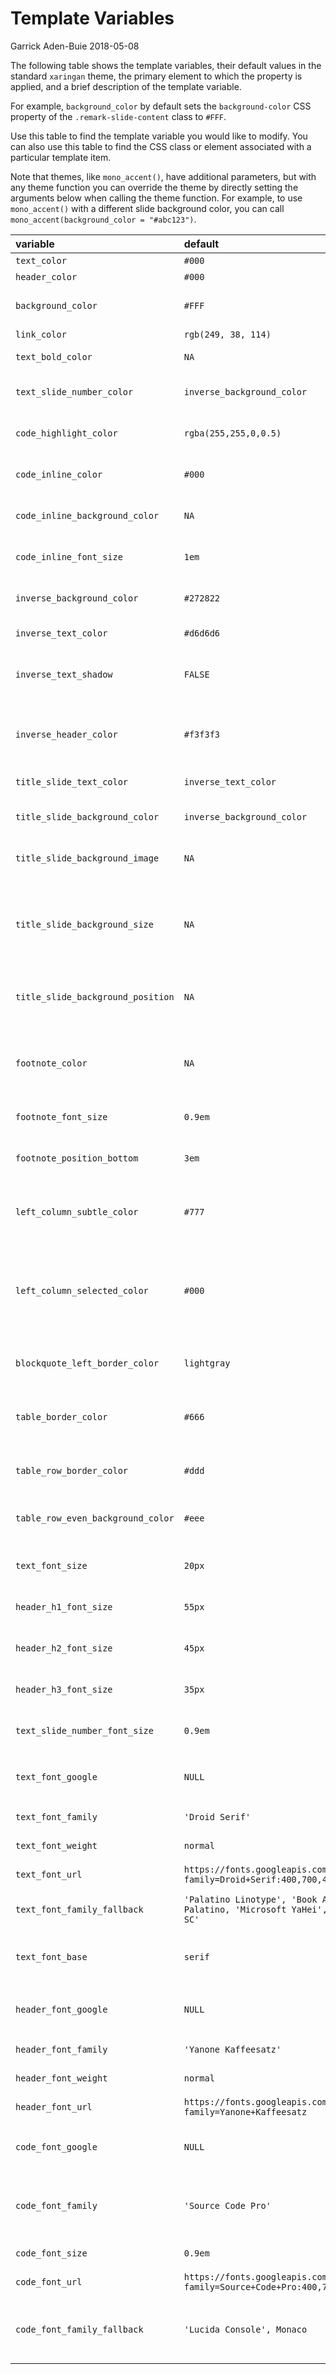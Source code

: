Template Variables
================
Garrick Aden-Buie
2018-05-08

The following table shows the template variables, their default values
in the standard `xaringan` theme, the primary element to which the
property is applied, and a brief description of the template variable.

For example, `background_color` by default sets the `background-color`
CSS property of the `.remark-slide-content` class to `#FFF`.

Use this table to find the template variable you would like to modify.
You can also use this table to find the CSS class or element associated
with a particular template item.

Note that themes, like `mono_accent()`, have additional parameters, but
with any theme function you can override the theme by directly setting
the arguments below when calling the theme function. For example, to use
`mono_accent()` with a different slide background color, you can call
`mono_accent(background_color =
"#abc123")`.

| variable                          | default                                                                         | element                                                  | description                                                                       |
| :-------------------------------- | :------------------------------------------------------------------------------ | :------------------------------------------------------- | :-------------------------------------------------------------------------------- |
| `text_color`                      | `#000`                                                                          | body                                                     | Text Color                                                                        |
| `header_color`                    | `#000`                                                                          | h1, h2, h3                                               | Header Color                                                                      |
| `background_color`                | `#FFF`                                                                          | .remark-slide-content                                    | Slide Background Color                                                            |
| `link_color`                      | `rgb(249, 38, 114)`                                                             | a, a \> code                                             | Link Color                                                                        |
| `text_bold_color`                 | `NA`                                                                            | strong                                                   | Bold Text Color                                                                   |
| `text_slide_number_color`         | `inverse_background_color`                                                      | .remark-slide-number                                     | Slide Number Color                                                                |
| `code_highlight_color`            | `rgba(255,255,0,0.5)`                                                           | .remark-code-line-highlighted                            | Code Line Highlight                                                               |
| `code_inline_color`               | `#000`                                                                          | .remark-inline-code                                      | Inline Code Color                                                                 |
| `code_inline_background_color`    | `NA`                                                                            | .remark-inline-code                                      | Inline Code Background Color                                                      |
| `code_inline_font_size`           | `1em`                                                                           | .remark-inline-code                                      | Inline Code Text Font Size                                                        |
| `inverse_background_color`        | `#272822`                                                                       | .inverse                                                 | Inverse Background Color                                                          |
| `inverse_text_color`              | `#d6d6d6`                                                                       | .inverse                                                 | Inverse Text Color                                                                |
| `inverse_text_shadow`             | `FALSE`                                                                         | .inverse                                                 | Enables Shadow on text of inverse slides                                          |
| `inverse_header_color`            | `#f3f3f3`                                                                       | .inverse h1, .inverse h2, .inverse h3                    | Inverse Header Color                                                              |
| `title_slide_text_color`          | `inverse_text_color`                                                            | .title-slide                                             | Title Slide Text Color                                                            |
| `title_slide_background_color`    | `inverse_background_color`                                                      | .title-slide                                             | Title Slide Background Color                                                      |
| `title_slide_background_image`    | `NA`                                                                            | .title-slide                                             | Title Slide Background Image URL                                                  |
| `title_slide_background_size`     | `NA`                                                                            | .title-slide                                             | Title Slide Background Image Size, defaults to “cover” if background image is set |
| `title_slide_background_position` | `NA`                                                                            | .title-slide                                             | Title Slide Background Image Position                                             |
| `footnote_color`                  | `NA`                                                                            | .footnote                                                | Footnote text color (if `NA`, then it will be the same color as `text_color`)     |
| `footnote_font_size`              | `0.9em`                                                                         | .footnote                                                | Footnote font size                                                                |
| `footnote_position_bottom`        | `3em`                                                                           | .footnote                                                | Footnote location from bottom of screen                                           |
| `left_column_subtle_color`        | `#777`                                                                          | .left-column h2, .left-column h3                         | Left Column Text (not last)                                                       |
| `left_column_selected_color`      | `#000`                                                                          | .left-column h2:last-of-type, .left-column h3:last-child | Left Column Current Selection                                                     |
| `blockquote_left_border_color`    | `lightgray`                                                                     | blockquote                                               | Blockquote Left Border Color                                                      |
| `table_border_color`              | `#666`                                                                          | table: border-top, border-bottom                         | Table top/bottom border                                                           |
| `table_row_border_color`          | `#ddd`                                                                          | table thead th: border-bottom                            | Table row inner bottom border                                                     |
| `table_row_even_background_color` | `#eee`                                                                          | thead, tfoot, tr:nth-child(even)                         | Table Even Row Background Color                                                   |
| `text_font_size`                  | `20px`                                                                          | .remark-slide-content                                    | Slide Body Text Font Size                                                         |
| `header_h1_font_size`             | `55px`                                                                          | .remark-slide-content h1                                 | h1 Header Text Font Size                                                          |
| `header_h2_font_size`             | `45px`                                                                          | .remark-slide-content h2                                 | h2 Header Text Font Size                                                          |
| `header_h3_font_size`             | `35px`                                                                          | .remark-slide-content h3                                 | h3 Header Text Font Size                                                          |
| `text_slide_number_font_size`     | `0.9em`                                                                         | .remark-slide-number                                     | Slide Number Text Font Size                                                       |
| `text_font_google`                | `NULL`                                                                          | body                                                     | Use `google_font()` to specify body font                                          |
| `text_font_family`                | `'Droid Serif'`                                                                 | body                                                     | Body Text Font Family                                                             |
| `text_font_weight`                | `normal`                                                                        | body                                                     | Body Text Font Weight                                                             |
| `text_font_url`                   | `https://fonts.googleapis.com/css?family=Droid+Serif:400,700,400italic`         | @import url()                                            | Body Text Font URL(s)                                                             |
| `text_font_family_fallback`       | `'Palatino Linotype', 'Book Antiqua', Palatino, 'Microsoft YaHei', 'Songti SC'` | body                                                     | Body Text Font Fallbacks                                                          |
| `text_font_base`                  | `serif`                                                                         | body                                                     | Body Text Base Font (Total Failure Fallback)                                      |
| `header_font_google`              | `NULL`                                                                          | body                                                     | Use `google_font()` to specify header font                                        |
| `header_font_family`              | `'Yanone Kaffeesatz'`                                                           | h1, h2, h3                                               | Header Font Family                                                                |
| `header_font_weight`              | `normal`                                                                        | h1, h2, h3                                               | Header Font Weight                                                                |
| `header_font_url`                 | `https://fonts.googleapis.com/css?family=Yanone+Kaffeesatz`                     | @import url                                              | Header Font URL                                                                   |
| `code_font_google`                | `NULL`                                                                          | body                                                     | Use `google_font()` to specify code font                                          |
| `code_font_family`                | `'Source Code Pro'`                                                             | .remark-code, .remark-inline-code                        | Code Font Family                                                                  |
| `code_font_size`                  | `0.9em`                                                                         | .remark-inline                                           | Code Text Font Size                                                               |
| `code_font_url`                   | `https://fonts.googleapis.com/css?family=Source+Code+Pro:400,700`               | @import url                                              | Code Font URL                                                                     |
| `code_font_family_fallback`       | `'Lucida Console', Monaco`                                                      | .remark-code, .remark-inline-code                        | Code Font Fallback                                                                |
